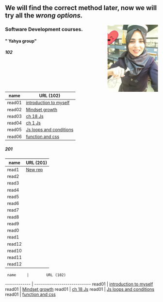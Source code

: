 
## We will find the correct method later, now we will try all the ***wrong options.***  

<img align="right" width="33%" src="11.jpg"> 

### Software Development courses.          
####  " Yahya group"

##### 102
| name   | URL (102)                        |
|--------|----------------------------------|
| read01 | [introduction to myself](1.md)   |
| read02 | [Mindset growth](22.md)          |
| read03 | [ch 18 Js](3.md)                 |
| read04 | [ch 1 Js](4.md)                  |
| read05 | [Js loops and conditions](55.md) |
| read06 | [function and css](06read.md)    |

##### 201 
| name   | URL (201)      |
|--------|----------------|
| read1  | [New rep](.md) |
| read2  | [](.md)        |
| read3  | [](.md)        |
| read4  | [](.md)        |
| read5  | [](.md)        |
| read6  | [](.md)        |
| read7  | [](.md)        |
| read8  | [](.md)        |
| read9  | [](.md)        |
| read0  | [](.md)        |
| read1  | [](.md)        |
| read12 | [](.md)        |
| read10 | [](.md)        |
| read11 | [](.md)        |
| read12 | [](.md)        |

     name     |        URL (102)
------------- | -----------------------------
    read01    | [introduction to myself](1.md)
    read01    | [Mindset growth](22.md)
    read01    | [ch 18 Js](3.md)
    read01    | [Js loops and conditions](55.md)
    read01    | [function and css](06read.md)
